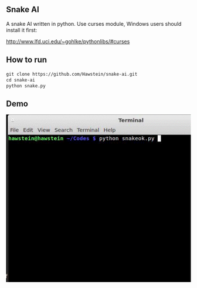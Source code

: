 ## Snake AI

A snake AI written in python. Use curses module, Windows users 
should install it first:

<http://www.lfd.uci.edu/~gohlke/pythonlibs/#curses>


## How to run

	git clone https://github.com/Hawstein/snake-ai.git
	cd snake-ai
	python snake.py
	
## Demo

<img src="snake-ai.gif" />
